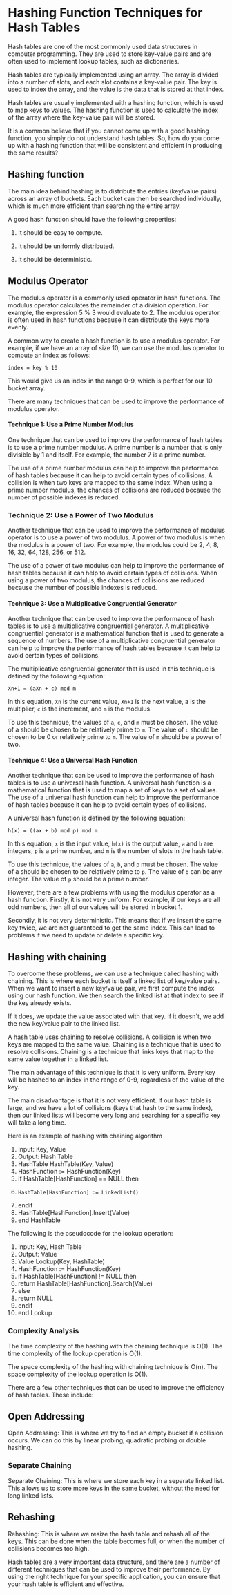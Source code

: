 # Hashing Function Techniques for Hash Tables

Hash tables are one of the most commonly used data structures in computer programming. They are used to store key-value pairs and are often used to implement lookup tables, such as dictionaries.

Hash tables are typically implemented using an array. The array is divided into a number of slots, and each slot contains a key-value pair. The key is used to index the array, and the value is the data that is stored at that index.

Hash tables are usually implemented with a hashing function, which is used to map keys to values. The hashing function is used to calculate the index of the array where the key-value pair will be stored.

It is a common believe that if you cannot come up with a good hashing function, you simply do not understand hash tables. So, how do you come up with a hashing function that will be consistent and efficient in producing the same results?

## Hashing function

The main idea behind hashing is to distribute the entries (key/value pairs) across an array of buckets. Each bucket can then be searched individually, which is much more efficient than searching the entire array.

A good hash function should have the following properties:

1. It should be easy to compute.

2. It should be uniformly distributed.

3. It should be deterministic.

## Modulus Operator
The modulus operator is a commonly used operator in hash functions. The modulus operator calculates the remainder of a division operation. For example, the expression 5 % 3 would evaluate to 2. The modulus operator is often used in hash functions because it can distribute the keys more evenly.

A common way to create a hash function is to use a modulus operator. For example, if we have an array of size 10, we can use the modulus operator to compute an index as follows:

`index = key % 10`

This would give us an index in the range 0-9, which is perfect for our 10 bucket array.

There are many techniques that can be used to improve the performance of modulus operator.

#### Technique 1: Use a Prime Number Modulus

One technique that can be used to improve the performance of hash tables is to use a prime number modulus. A prime number is a number that is only divisible by 1 and itself. For example, the number 7 is a prime number.

The use of a prime number modulus can help to improve the performance of hash tables because it can help to avoid certain types of collisions. A collision is when two keys are mapped to the same index. When using a prime number modulus, the chances of collisions are reduced because the number of possible indexes is reduced.

### Technique 2: Use a Power of Two Modulus

Another technique that can be used to improve the performance of modulus operator is to use a power of two modulus. A power of two modulus is when the modulus is a power of two. For example, the modulus could be 2, 4, 8, 16, 32, 64, 128, 256, or 512.

The use of a power of two modulus can help to improve the performance of hash tables because it can help to avoid certain types of collisions. When using a power of two modulus, the chances of collisions are reduced because the number of possible indexes is reduced.

#### Technique 3: Use a Multiplicative Congruential Generator

Another technique that can be used to improve the performance of hash tables is to use a multiplicative congruential generator. A multiplicative congruential generator is a mathematical function that is used to generate a sequence of numbers. The use of a multiplicative congruential generator can help to improve the performance of hash tables because it can help to avoid certain types of collisions.

The multiplicative congruential generator that is used in this technique is defined by the following equation:

`Xn+1 = (aXn + c) mod m`

In this equation, `Xn` is the current value, `Xn+1` is the next value, a is the multiplier, `c` is the increment, and `m` is the modulus.

To use this technique, the values of `a`, `c`, and `m` must be chosen. The value of a should be chosen to be relatively prime to `m`. The value of `c` should be chosen to be 0 or relatively prime to `m`. The value of `m` should be a power of two.

#### Technique 4: Use a Universal Hash Function

Another technique that can be used to improve the performance of hash tables is to use a universal hash function. A universal hash function is a mathematical function that is used to map a set of keys to a set of values. The use of a universal hash function can help to improve the performance of hash tables because it can help to avoid certain types of collisions.

A universal hash function is defined by the following equation:

`h(x) = ((ax + b) mod p) mod m`

In this equation, `x` is the input value, `h(x)` is the output value, `a` and `b` are integers, `p` is a prime number, and `m` is the number of slots in the hash table.

To use this technique, the values of `a`, `b`, and `p` must be chosen. The value of a should be chosen to be relatively prime to `p`. The value of `b` can be any integer. The value of `p` should be a prime number.

However, there are a few problems with using the modulus operator as a hash function. Firstly, it is not very uniform. For example, if our keys are all odd numbers, then all of our values will be stored in bucket 1.

Secondly, it is not very deterministic. This means that if we insert the same key twice, we are not guaranteed to get the same index. This can lead to problems if we need to update or delete a specific key.

## Hashing with chaining

To overcome these problems, we can use a technique called hashing with chaining. This is where each bucket is itself a linked list of key/value pairs. When we want to insert a new key/value pair, we first compute the index using our hash function. We then search the linked list at that index to see if the key already exists.

If it does, we update the value associated with that key. If it doesn't, we add the new key/value pair to the linked list.

A hash table uses chaining to resolve collisions. A collision is when two keys are mapped to the same value. Chaining is a technique that is used to resolve collisions. Chaining is a technique that links keys that map to the same value together in a linked list.

The main advantage of this technique is that it is very uniform. Every key will be hashed to an index in the range of 0-9, regardless of the value of the key.

The main disadvantage is that it is not very efficient. If our hash table is large, and we have a lot of collisions (keys that hash to the same index), then our linked lists will become very long and searching for a specific key will take a long time.

Here is an example of hashing with chaining algorithm

1. Input: Key, Value
2. Output: Hash Table
3. HashTable HashTable(Key, Value)
4.   HashFunction := HashFunction(Key)
5.   if HashTable[HashFunction] == NULL then
6.     HashTable[HashFunction] := LinkedList()
7.   endif
8.   HashTable[HashFunction].Insert(Value)
9. end HashTable

The following is the pseudocode for the lookup operation:

1. Input: Key, Hash Table
2. Output: Value
3. Value Lookup(Key, HashTable)
4.   HashFunction := HashFunction(Key)
5.   if HashTable[HashFunction] != NULL then
6.   return HashTable[HashFunction].Search(Value)
7.   else
8.   return NULL
9.   endif
10. end Lookup

### Complexity Analysis

The time complexity of the hashing with the chaining technique is O(1). The time complexity of the lookup operation is O(1).

The space complexity of the hashing with chaining technique is O(n). The space complexity of the lookup operation is O(1).

There are a few other techniques that can be used to improve the efficiency of hash tables. These include:

## Open Addressing

Open Addressing: This is where we try to find an empty bucket if a collision occurs. We can do this by linear probing, quadratic probing or double hashing.

### Separate Chaining

Separate Chaining: This is where we store each key in a separate linked list. This allows us to store more keys in the same bucket, without the need for long linked lists.

## Rehashing

Rehashing: This is where we resize the hash table and rehash all of the keys. This can be done when the table becomes full, or when the number of collisions becomes too high.

Hash tables are a very important data structure, and there are a number of different techniques that can be used to improve their performance. By using the right technique for your specific application, you can ensure that your hash table is efficient and effective.